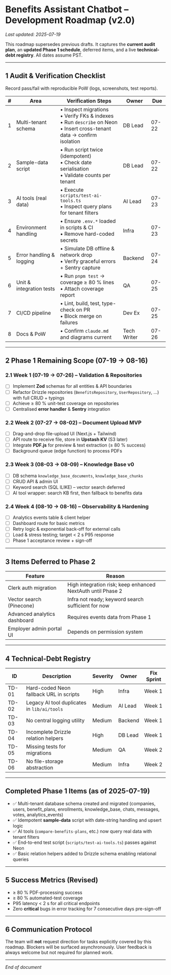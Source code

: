 # Benefits Assistant Chatbot – Development Roadmap (v2.0)

_Last updated: 2025-07-19_

This roadmap supersedes previous drafts. It captures the **current audit plan**, an **updated Phase 1 schedule**, deferred items, and a live **technical-debt registry**. All dates assume PST.

---

## 1  Audit & Verification Checklist
Record pass/fail with reproducible PoW (logs, screenshots, test reports).

| # | Area | Verification Steps | Owner | Due |
|---|------|-------------------|--------|-----|
|1|Multi-tenant schema| • Inspect migrations<br>• Verify FKs & indexes<br>• Run `describe` on Neon<br>• Insert cross-tenant data → confirm isolation|DB Lead|07-22|
|2|Sample-data script| • Run script twice (idempotent)<br>• Check date serialisation<br>• Validate counts per tenant|DB Lead|07-22|
|3|AI tools (real data)| • Execute `scripts/test-ai-tools.ts`<br>• Inspect query plans for tenant filters|AI Lead|07-23|
|4|Environment handling| • Ensure `.env.*` loaded in scripts & CI<br>• Remove hard-coded secrets|Infra|07-23|
|5|Error handling & logging| • Simulate DB offline & network drop<br>• Verify graceful errors + Sentry capture|Backend|07-24|
|6|Unit & integration tests| • Run `pnpm test` → coverage ≥ 80 % lines<br>• Attach coverage report|QA|07-25|
|7|CI/CD pipeline| • Lint, build, test, type-check on PR<br>• Block merge on failures|Dev Ex|07-25|
|8|Docs & PoW| • Confirm `claude.md` and diagrams current|Tech Writer|07-26|

---

## 2  Phase 1 Remaining Scope (07-19 → 08-16)

### 2.1  Week 1 (07-19 → 07-26) – Validation & Repositories
- [ ] Implement **Zod** schemas for all entities & API boundaries
- [ ] Refactor Drizzle repositories (`BenefitsRepository`, `UserRepository`, …) with full CRUD + typings
- [ ] Achieve ≥ 80 % unit-test coverage on repositories
- [ ] Centralised **error handler** & **Sentry** integration

### 2.2  Week 2 (07-27 → 08-02) – Document Upload MVP
- [ ] Drag-and-drop file-upload UI (Next.js + Tailwind)
- [ ] API route to receive file, store in **Upstash KV** (S3 later)
- [ ] Integrate **PDF.js** for preview & text extraction (≥ 80 % success)
- [ ] Background queue (edge function) to process PDFs

### 2.3  Week 3 (08-03 → 08-09) – Knowledge Base v0
- [ ] DB schema `knowledge_base_documents`, `knowledge_base_chunks`
- [ ] CRUD API & admin UI
- [ ] Keyword search (SQL ILIKE) – vector search deferred
- [ ] AI tool wrapper: search KB first, then fallback to benefits data

### 2.4  Week 4 (08-10 → 08-16) – Observability & Hardening
- [ ] Analytics events table & client helper
- [ ] Dashboard route for basic metrics
- [ ] Retry logic & exponential back-off for external calls
- [ ] Load & stress testing; target < 2 s P95 response
- [ ] Phase 1 acceptance review + sign-off

---

## 3  Items Deferred to Phase 2
| Feature | Reason |
|---------|--------|
|Clerk auth migration|High integration risk; keep enhanced NextAuth until Phase 2|
|Vector search (Pinecone)|Infra not ready; keyword search sufficient for now|
|Advanced analytics dashboard|Requires events data from Phase 1|
|Employer admin portal UI|Depends on permission system|

---

## 4  Technical-Debt Registry
| ID | Description | Severity | Owner | Fix Sprint |
|----|-------------|----------|-------|-----------|
|TD-01|Hard-coded Neon fallback URL in scripts|High|Infra|Week 1|
|TD-02|Legacy AI tool duplicates in `lib/ai/tools`|Medium|AI Lead|Week 1|
|TD-03|No central logging utility|Medium|Backend|Week 1|
|TD-04|Incomplete Drizzle relation helpers|High|DB Lead|Week 1|
|TD-05|Missing tests for migrations|Medium|QA|Week 2|
|TD-06|No file-storage abstraction|Medium|Infra|Week 2|

---

## Completed Phase 1 Items (as of 2025-07-19)
- ✅ Multi-tenant database schema created and migrated (companies, users, benefit_plans, enrollments, knowledge_base, chats, messages, votes, analytics_events)
- ✅ Idempotent **sample-data** script with date-string handling and upsert logic
- ✅ AI tools (`compare-benefits-plans`, etc.) now query real data with tenant filters
- ✅ End-to-end test script (`scripts/test-ai-tools.ts`) passes against Neon
- ✅ Basic relation helpers added to Drizzle schema enabling relational queries

---

## 5  Success Metrics (Revised)
- ≥ 80 % PDF-processing success
- ≥ 80 % automated-test coverage
- P95 latency < 2 s for all critical endpoints
- Zero **critical** bugs in error tracking for 7 consecutive days pre-sign-off

---

## 6  Communication Protocol
The team will **not** request direction for tasks explicitly covered by this roadmap. Blockers will be surfaced asynchronously. User feedback is always welcome but not required for planned work.

---

_End of document_
